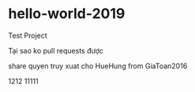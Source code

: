 # hello-world-2019
Test Project 

Tại sao ko pull requests được

share quyen truy xuat cho HueHung from GiaToan2016

1212 11111